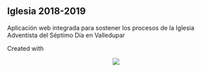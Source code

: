 ## Iglesia 2018-2019

Aplicación web integrada para sostener los procesos de la Iglesia Adventista del Séptimo Día en Valledupar

Created with 
<p align="center"><img src="https://laravel.com/assets/img/components/logo-laravel.svg"></p>
